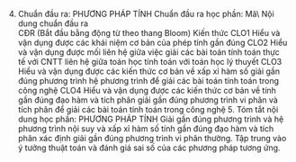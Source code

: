 4. Chuẩn đầu ra: PHƯƠNG PHÁP TÍNH
Chuẩn đầu ra học phần: Mã\ Nội dung chuẩn đầu ra\
CĐR (Bắt đầu bằng động từ theo thang Bloom) Kiến thức
CLO1 Hiểu và vận dụng được các khái niệm cơ bản của phép tính gần đúng
CLO2 Hiểu và vận dụng được mối liên hệ giữa việc giải các bài toán tính toán thực tế với CNTT liên hệ giữa toán học tính toán với toán học lý thuyết
CLO3 Hiểu và vận dụng được các kiến thức cơ bản về xấp xỉ hàm số giải gần đúng phương trình hệ phương trình để giải các bài toán tính toán trong công nghệ
CLO4 Hiểu và vận dụng được các kiến thức cơ bản về tính gần đúng đạo hàm và tích phân giải gần đúng phương trình vi phân và tích phân để giải các bài toán tính toán trong công nghệ 5. Tóm tắt nội dung học phần: PHƯƠNG PHÁP TÍNH
Giải gần đúng phương trình và hệ phương trình nội suy và xấp xỉ hàm số
tính gần đúng đạo hàm và tích phân xác định giải gần đúng phương trình
vi phân thường. Tập trung vào ý tưởng thuật toán và đánh giá sai số của
các phương pháp tương ứng.
